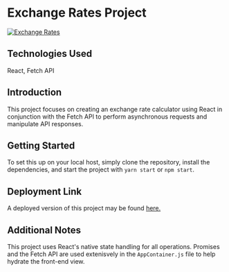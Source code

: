 # Exchange Rates Project

[![Exchange Rates](http://i.imgur.com/oolSwpX.png)](http://gentle-passenger.surge.sh/)

## Technologies Used
React, Fetch API

## Introduction
This project focuses on creating an exchange rate calculator using React in conjunction with the Fetch API to perform asynchronous requests and manipulate API responses.

## Getting Started
To set this up on your local host, simply clone the repository, install the dependencies, and start the project with `yarn start` or `npm start`.

## Deployment Link
A deployed version of this project may be found [here.](http://gentle-passenger.surge.sh/)

## Additional Notes
This project uses React's native state handling for all operations. Promises and the Fetch API are used extenisvely in the `AppContainer.js` file to help hydrate the front-end view. 
